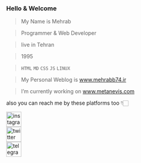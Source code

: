 ### Hello & Welcome

>My Name is Mehrab

>Programmer & Web Developer

>live in Tehran

>1995

>`HTML` `MD` `CSS` `JS` `LINUX`

>My Personal Weblog is www.mehrabb74.ir

>I’m currently working on www.metanevis.com 

also you can reach me by these platforms too 👇🏻

[<img src='https://cdn.jsdelivr.net/npm/simple-icons@3.0.1/icons/instagram.svg' alt='instagram' height='40'>](https://www.instagram.com/mehrabb74/)                              
[<img src='https://cdn.jsdelivr.net/npm/simple-icons@3.0.1/icons/twitter.svg' alt='twitter' height='40'>](https://twitter.com/mehrabb74)                                  
[<img src='https://cdn.jsdelivr.net/npm/simple-icons@3.0.1/icons/telegram.svg' alt='telegram' height='40'>](https://mehrabb74.t.me/mehrabb74)  
